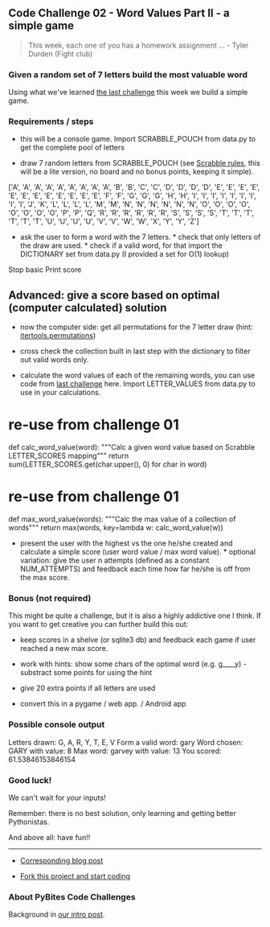 ## Code Challenge 02 - Word Values Part II - a simple game

> This week, each one of you has a homework assignment ... - Tyler Durden (Fight club)

### Given a random set of 7 letters build the most valuable word 

Using what we've learned [the last challenge](http://pybit.es/codechallenge01.html) this week we build a simple game.

### Requirements / steps

* this will be a console game. Import SCRABBLE_POUCH from data.py to get the complete pool of letters

* draw 7 random letters from SCRABBLE_POUCH (see [Scrabble rules](http://www.scrabblepages.com/scrabble/rules/), this will be a lite version, no board and no bonus points, keeping it simple).

['A', 'A', 'A', 'A', 'A', 'A', 'A', 'A', 'A', 'B', 'B', 'C', 'C', 'D', 'D', 'D', 'D', 'E', 'E', 'E', 'E', 'E', 'E', 'E', 'E', 'E', 'E', 'E', 'E', 'F', 'F', 'G', 'G', 'G', 'H', 'H', 'I', 'I', 'I', 'I', 'I', 'I', 'I', 'I', 'I', 'J', 'K', 'L', 'L', 'L', 'L', 'M', 'M', 'N', 'N', 'N', 'N', 'N', 'N', 'O', 'O', 'O', 'O', 'O', 'O', 'O', 'O', 'P', 'P', 'Q', 'R', 'R', 'R', 'R', 'R', 'R', 'S', 'S', 'S', 'S', 'T', 'T', 'T', 'T', 'T', 'T', 'U', 'U', 'U', 'U', 'V', 'V', 'W', 'W', 'X', 'Y', 'Y', 'Z']

* ask the user to form a word with the 7 letters. 
        * check that only letters of the draw are used. 
        * check if a valid word, for that import the DICTIONARY set from data.py (I provided a set for O(1) lookup)

Stop basic
Print score

## Advanced: give a score based on optimal (computer calculated) solution

* now the computer side: get all permutations for the 7 letter draw (hint: [itertools.permutations](http://pybit.es/itertools-examples.html))

* cross check the collection built in last step with the dictionary to filter out valid words only.

* calculate the word values of each of the remaining words, you can use code from [last challenge](http://pybit.es/codechallenge01.html) here. Import LETTER_VALUES from data.py to use in your calculations.



# re-use from challenge 01
def calc_word_value(word):
    """Calc a given word value based on Scrabble LETTER_SCORES mapping"""
    return sum(LETTER_SCORES.get(char.upper(), 0) for char in word)


# re-use from challenge 01
def max_word_value(words):
    """Calc the max value of a collection of words"""
    return max(words, key=lambda w: calc_word_value(w))




* present the user with the highest vs the one he/she created and calculate a simple score (user word value / max word value).
        * optional variation: give the user n attempts (defined as a constant NUM_ATTEMPTS) and feedback each time how far he/she is off from the max score.




### Bonus (not required)

This might be quite a challenge, but it is also a highly addictive one I think. If you want to get creative you can further build this out:

* keep scores in a shelve (or sqlite3 db) and feedback each game if user reached a new max score.

* work with hints: show some chars of the optimal word (e.g. g____y) - substract some points for using the hint

* give 20 extra points if all letters are used

* convert this in a pygame / web app. / Android app 

### Possible console output 

Letters drawn: G, A, R, Y, T, E, V
Form a valid word: gary
Word chosen: GARY with value: 8
Max word: garvey with value: 13
You scored: 61.53846153846154

### Good luck!

We can't wait for your inputs! 

Remember: there is no best solution, only learning and getting better Pythonistas.

And above all: have fun!! 

---

* [Corresponding blog post](http://pybit.es/codechallenge02.html)

* [Fork this project and start coding](https://github.com/pybites/challenges)

### About PyBites Code Challenges

Background in [our intro post](http://pybit.es/codechallenge01.html).
